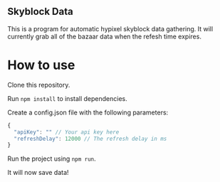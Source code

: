 ## Skyblock Data
This is a program for automatic hypixel skyblock data gathering. It will currently grab all of the bazaar data when the refesh time expires.

# How to use
Clone this repository.

Run ```npm install``` to install dependencies.

Create a config.json file with the following parameters:
```js
{
  "apiKey": "" // Your api key here
  "refreshDelay": 12000 // The refresh delay in ms
}
```

Run the project using ```npm run```.

It will now save data!
